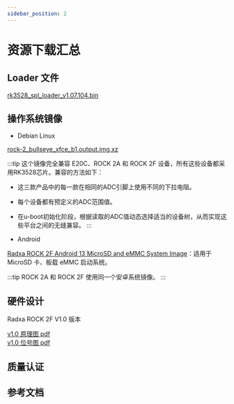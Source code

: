 ```yaml
---
sidebar_position: 2
---
```


# 资源下载汇总

## Loader 文件

[rk3528_spl_loader_v1.07.104.bin](https://dl.radxa.com/rock2/images/loader/rk3528_spl_loader_v1.07.104.bin)

## 操作系统镜像

- Debian Linux

[rock-2_bullseye_xfce_b1.output.img.xz](https://github.com/radxa-build/rock-2/releases/download/b1/rock-2_bullseye_xfce_b1.output.img.xz)

:::tip
这个镜像完全兼容 E20C、ROCK 2A 和 ROCK 2F 设备，所有这些设备都采用RK3528芯片。兼容的方法如下：

- 这三款产品中的每一款在相同的ADC引脚上使用不同的下拉电阻。
- 每个设备都有预定义的ADC范围值。
- 在u-boot初始化阶段，根据读取的ADC值动态选择适当的设备树，从而实现这些平台之间的无缝兼容。
  :::

- Android

[Radxa ROCK 2F Android 13 MicroSD and eMMC System Image](https://github.com/radxa/manifests/releases/download/radxa-rock2a-20241230/ROCK2A_Android13_box_20241230_gpt.zip)：适用于 MicroSD 卡、板载 eMMC 启动系统。

:::tip
ROCK 2A 和 ROCK 2F 使用同一个安卓系统镜像。
:::

## 硬件设计

Radxa ROCK 2F V1.0 版本

[v1.0 原理图 pdf](https://dl.radxa.com/rock2/2f/radxa_rock2f_v1.01_schematic.pdf)  
[v1.0 位号图 pdf](https://dl.radxa.com/rock2/2f/radxa_rock2f_v1.01_components_placement_map.pdf)

## 质量认证

## 参考文档

